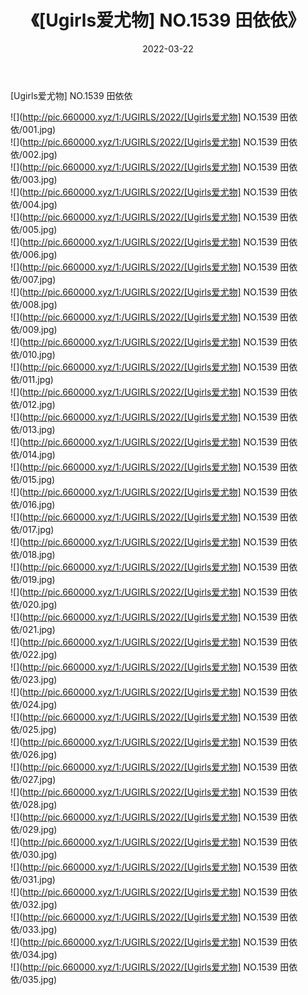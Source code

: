 ﻿---
layout: post
title:  《[Ugirls爱尤物] NO.1539 田依依》
date:   2022-03-22
img: http://pic.660000.xyz/1:/UGIRLS/2022/[Ugirls爱尤物] NO.1539 田依依/000.jpg
categories: [美女, 清纯, 唯美]
---

[Ugirls爱尤物] NO.1539 田依依

 ![](http://pic.660000.xyz/1:/UGIRLS/2022/[Ugirls爱尤物] NO.1539 田依依/001.jpg) <br>![](http://pic.660000.xyz/1:/UGIRLS/2022/[Ugirls爱尤物] NO.1539 田依依/002.jpg) <br>![](http://pic.660000.xyz/1:/UGIRLS/2022/[Ugirls爱尤物] NO.1539 田依依/003.jpg) <br>![](http://pic.660000.xyz/1:/UGIRLS/2022/[Ugirls爱尤物] NO.1539 田依依/004.jpg) <br>![](http://pic.660000.xyz/1:/UGIRLS/2022/[Ugirls爱尤物] NO.1539 田依依/005.jpg) <br>![](http://pic.660000.xyz/1:/UGIRLS/2022/[Ugirls爱尤物] NO.1539 田依依/006.jpg) <br>![](http://pic.660000.xyz/1:/UGIRLS/2022/[Ugirls爱尤物] NO.1539 田依依/007.jpg) <br>![](http://pic.660000.xyz/1:/UGIRLS/2022/[Ugirls爱尤物] NO.1539 田依依/008.jpg) <br>![](http://pic.660000.xyz/1:/UGIRLS/2022/[Ugirls爱尤物] NO.1539 田依依/009.jpg) <br>![](http://pic.660000.xyz/1:/UGIRLS/2022/[Ugirls爱尤物] NO.1539 田依依/010.jpg) <br>![](http://pic.660000.xyz/1:/UGIRLS/2022/[Ugirls爱尤物] NO.1539 田依依/011.jpg) <br>![](http://pic.660000.xyz/1:/UGIRLS/2022/[Ugirls爱尤物] NO.1539 田依依/012.jpg) <br>![](http://pic.660000.xyz/1:/UGIRLS/2022/[Ugirls爱尤物] NO.1539 田依依/013.jpg) <br>![](http://pic.660000.xyz/1:/UGIRLS/2022/[Ugirls爱尤物] NO.1539 田依依/014.jpg) <br>![](http://pic.660000.xyz/1:/UGIRLS/2022/[Ugirls爱尤物] NO.1539 田依依/015.jpg) <br>![](http://pic.660000.xyz/1:/UGIRLS/2022/[Ugirls爱尤物] NO.1539 田依依/016.jpg) <br>![](http://pic.660000.xyz/1:/UGIRLS/2022/[Ugirls爱尤物] NO.1539 田依依/017.jpg) <br>![](http://pic.660000.xyz/1:/UGIRLS/2022/[Ugirls爱尤物] NO.1539 田依依/018.jpg) <br>![](http://pic.660000.xyz/1:/UGIRLS/2022/[Ugirls爱尤物] NO.1539 田依依/019.jpg) <br>![](http://pic.660000.xyz/1:/UGIRLS/2022/[Ugirls爱尤物] NO.1539 田依依/020.jpg) <br>![](http://pic.660000.xyz/1:/UGIRLS/2022/[Ugirls爱尤物] NO.1539 田依依/021.jpg) <br>![](http://pic.660000.xyz/1:/UGIRLS/2022/[Ugirls爱尤物] NO.1539 田依依/022.jpg) <br>![](http://pic.660000.xyz/1:/UGIRLS/2022/[Ugirls爱尤物] NO.1539 田依依/023.jpg) <br>![](http://pic.660000.xyz/1:/UGIRLS/2022/[Ugirls爱尤物] NO.1539 田依依/024.jpg) <br>![](http://pic.660000.xyz/1:/UGIRLS/2022/[Ugirls爱尤物] NO.1539 田依依/025.jpg) <br>![](http://pic.660000.xyz/1:/UGIRLS/2022/[Ugirls爱尤物] NO.1539 田依依/026.jpg) <br>![](http://pic.660000.xyz/1:/UGIRLS/2022/[Ugirls爱尤物] NO.1539 田依依/027.jpg) <br>![](http://pic.660000.xyz/1:/UGIRLS/2022/[Ugirls爱尤物] NO.1539 田依依/028.jpg) <br>![](http://pic.660000.xyz/1:/UGIRLS/2022/[Ugirls爱尤物] NO.1539 田依依/029.jpg) <br>![](http://pic.660000.xyz/1:/UGIRLS/2022/[Ugirls爱尤物] NO.1539 田依依/030.jpg) <br>![](http://pic.660000.xyz/1:/UGIRLS/2022/[Ugirls爱尤物] NO.1539 田依依/031.jpg) <br>![](http://pic.660000.xyz/1:/UGIRLS/2022/[Ugirls爱尤物] NO.1539 田依依/032.jpg) <br>![](http://pic.660000.xyz/1:/UGIRLS/2022/[Ugirls爱尤物] NO.1539 田依依/033.jpg) <br>![](http://pic.660000.xyz/1:/UGIRLS/2022/[Ugirls爱尤物] NO.1539 田依依/034.jpg) <br>![](http://pic.660000.xyz/1:/UGIRLS/2022/[Ugirls爱尤物] NO.1539 田依依/035.jpg) <br>
